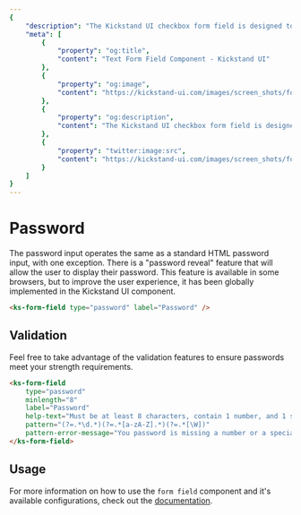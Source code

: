 ```yaml
---
{
    "description": "The Kickstand UI checkbox form field is designed to abstract away complexity and provide a consistent user experience as well as some features to improve usability.",
    "meta": [
        {
            "property": "og:title",
            "content": "Text Form Field Component - Kickstand UI"
        },
        {
            "property": "og:image",
            "content": "https://kickstand-ui.com/images/screen_shots/form-field.png"
        },
        {
            "property": "og:description",
            "content": "The Kickstand UI checkbox form field is designed to abstract away complexity and provide a consistent user experience as well as some features to improve usability."
        },
        {
            "property": "twitter:image:src",
            "content": "https://kickstand-ui.com/images/screen_shots/form-field.png"
        }
    ]
}
---
```


# Password

The password input operates the same as a standard HTML password input, with one exception. There is a "password reveal" feature that will allow the user to display their password. This feature is available in some browsers, but to improve the user experience, it has been globally implemented in the Kickstand UI component.

<div class="my-xl">
    <ks-form-field type="password" label="Password" />
</div>

```html
<ks-form-field type="password" label="Password" />
```

## Validation

Feel free to take advantage of the validation features to ensure passwords meet your strength requirements.

<div class="my-xl">
    <ks-form-field
        type="password"
        minlength="8"
        label="Password"
        help-text="Must be at least 8 characters, contain 1 number, and 1 special character"
        pattern="(?=.*\d.*)(?=.*[a-zA-Z].*)(?=.*[\W])"
        pattern-error-message="You password is missing a number or a special character">
    </ks-form-field>
</div>

```html
<ks-form-field
    type="password"
    minlength="8"
    label="Password"
    help-text="Must be at least 8 characters, contain 1 number, and 1 special character"
    pattern="(?=.*\d.*)(?=.*[a-zA-Z].*)(?=.*[\W])"
    pattern-error-message="You password is missing a number or a special character">
</ks-form-field>
```

## Usage

For more information on how to use the `form field` component and it's available configurations, check out the [documentation](./form-field.md).
